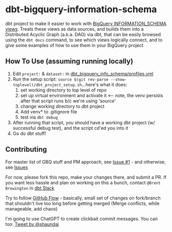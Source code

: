 # dbt-bigquery-information-schema

dbt project to make it easier to work with [BigQuery INFORMATION_SCHEMA views](https://cloud.google.com/bigquery/docs/information-schema-intro).  Treats these views as data sources, and builds them into a Distributed Acyclic Graph (a.k.a. DAG) via dbt, that can be easily browsed using the `dbt docs` command, to see which views logically connect, and to give some examples of how to use them in your BigQuery project

## How To Use (assuming running locally)

1. Edit `project:` & `dataset:` in [dbt_bigquery_info_schema/profiles.yml](dbt_bigquery_info_schema/profiles.yml)
1. Run the setup script: `source $(git rev-parse --show-toplevel)/dbt_project_setup.sh`...here's what it does:
    1. set working directory to top level of repo
    2. set up virtual environment and activate it <-- note, the venv persists after that script runs b/c we're using 'source'
    3. change working directory to dbt project
    4. Add venv* to .gitignore file
    5. test via `dbt debug`
1. After running that script, you should have a working dbt project (w/ successful debug test), and the script cd'ed you into it
1. Go do dbt stuff!

## Contributing

For master list of GBQ stuff and PM approach, see [Issue #1](https://github.com/bbrewington/dbt-bigquery-information-schema/issues/1) - and otherwise, see [Issues](https://github.com/bbrewington/dbt-bigquery-information-schema/issues)

For now, please fork this repo, make your changes there, and submit a PR.  If you want less hassle and plan on working on this a bunch, contact `@Brent Brewington` in [dbt Slack](https://getdbt.slack.com)

Try to follow [GitHub Flow](https://docs.github.com/en/get-started/quickstart/github-flow) - basically, small set of changes on fork/branch that shouldn't live too long before getting merged (Merge conflicts, while manageable, add chaos)

I'm going to use ChatGPT to create clickbait commit messages.  You can too: [Tweet by @shaundai](https://twitter.com/shaundai/status/1598299932313931777)

